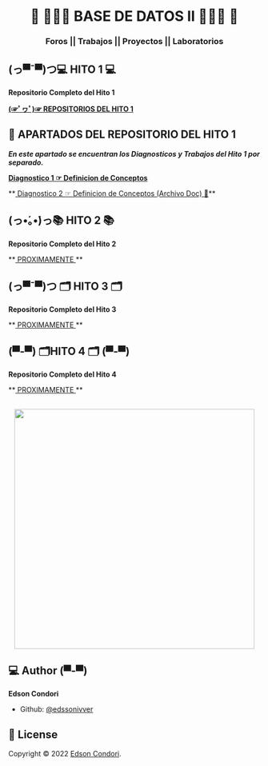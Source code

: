 <h1 align="center"> 🤖 👨🏽‍💻​ BASE DE DATOS II 👨🏽‍💻​ 🤖​</h1>
<h3 align="center">Foros || Trabajos || Proyectos || Laboratorios </h3>

## (っ▀¯▀)つ💻 HITO 1 💻

**Repositorio Completo del Hito 1**

<A href="https://github.com/edssonivver/BASE-DE-DATOS-II/tree/main/HITO-1"> **(☞ﾟヮﾟ)☞ REPOSITORIOS DEL HITO 1**  </A>



## 🚀 APARTADOS DEL REPOSITORIO DEL HITO 1

***En este apartado se encuentran los Diagnosticos y Trabajos del Hito 1 por separado.***


**<A href="https://github.com/edssonivver/BASE-DE-DATOS-II/blob/main/HITO-1/DIAGNOSTICO.txt"> Diagnostico 1 ☞ Definicion de Conceptos </A>**
<p> **<A href="https://github.com/edssonivver/BASE-DE-DATOS-II/blob/main/HITO-1/DIAGNOSTICO_WORD.docx"> Diagnostico 2 ☞ Definicion de Conceptos   (Archivo Doc) 📄​</A>**
</p>


## (っ•́｡•́)っ📚  HITO 2 📚

**Repositorio Completo del Hito 2**
<P>**<A href="  "> PROXIMAMENTE  </A>**</P>

## (っ▀¯▀)つ 🗂️​ HITO 3 🗂️​

**Repositorio Completo del Hito 3**
<P>**<A href="  "> PROXIMAMENTE  </A>**</P>



## (▀-▀) 🗂️​ HITO 4 🗂️ (▀-▀)​

**Repositorio Completo del Hito 4**
<P>**<A href="  "> PROXIMAMENTE  </A>**</P>

## 
<p align="center">
    <img img src="https://media.tenor.com/2uyENRmiUt0AAAAC/coding.gif" width="480">
	
</p>


## 💻 Author (▀-▀)

**Edson Condori**
- Github: [@edssonivver](https://github.com/edssonivver)

## 📝 License

Copyright © 2022 [Edson Condori](https://github.com/edssonivver).
